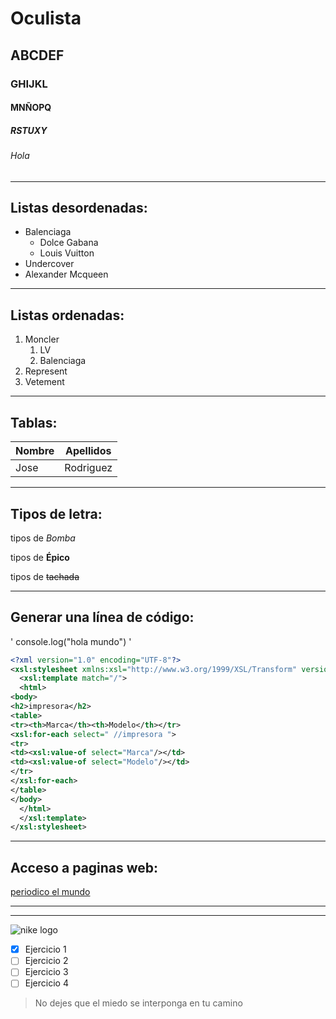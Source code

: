 # Oculista
## ABCDEF
### GHIJKL
#### MNÑOPQ
##### RSTUXY
###### Hola

---
## Listas desordenadas:
* Balenciaga
    * Dolce Gabana
    * Louis Vuitton
* Undercover
* Alexander Mcqueen
---
## Listas ordenadas:
1. Moncler
    1. LV
    1. Balenciaga
2. Represent
3. Vetement
---
## Tablas:
|Nombre|Apellidos|
|------|---------|
|Jose  |Rodriguez|

---
## Tipos de letra:
tipos de *Bomba* 

tipos de **Épico**

tipos de ~~tachada~~

---
## Generar una línea de código:
'
console.log("hola mundo")
'
```xml
<?xml version="1.0" encoding="UTF-8"?>
<xsl:stylesheet xmlns:xsl="http://www.w3.org/1999/XSL/Transform" version="1.0">
  <xsl:template match="/">
  <html>
<body>
<h2>impresora</h2>
<table>
<tr><th>Marca</th><th>Modelo</th></tr>
<xsl:for-each select=" //impresora ">
<tr>
<td><xsl:value-of select="Marca"/></td>
<td><xsl:value-of select="Modelo"/></td>
</tr>
</xsl:for-each>
</table>
</body>
  </html>
  </xsl:template>
</xsl:stylesheet>

```
---
## Acceso a paginas web:
[periodico el mundo](https://www.elmundo.es/)

---
---

![nike logo](https://www.brandemia.org/wp-content/uploads/2011/09/logo_nike_principal.jpg "nike logo")

* [x] Ejercicio 1
* [ ] Ejercicio 2
* [ ] Ejercicio 3
* [ ] Ejercicio 4

> No dejes que el miedo se interponga en tu camino

